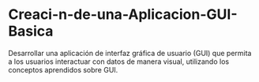 # Creaci-n-de-una-Aplicacion-GUI-Basica
Desarrollar una aplicación de interfaz gráfica de usuario (GUI) que permita a los usuarios interactuar con datos de manera visual, utilizando los conceptos aprendidos sobre GUI.
